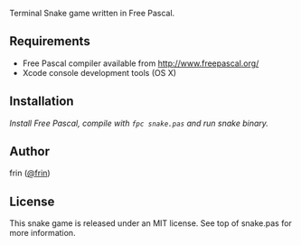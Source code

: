 Terminal Snake game written in Free Pascal.

## Requirements

- Free Pascal compiler available from http://www.freepascal.org/
- Xcode console development tools (OS X)

## Installation

_Install Free Pascal, compile with `fpc snake.pas` and run snake binary._

## Author

frin ([@frin](https://github.com/frin))

## License

This snake game is released under an MIT license. See top of snake.pas for more information.
